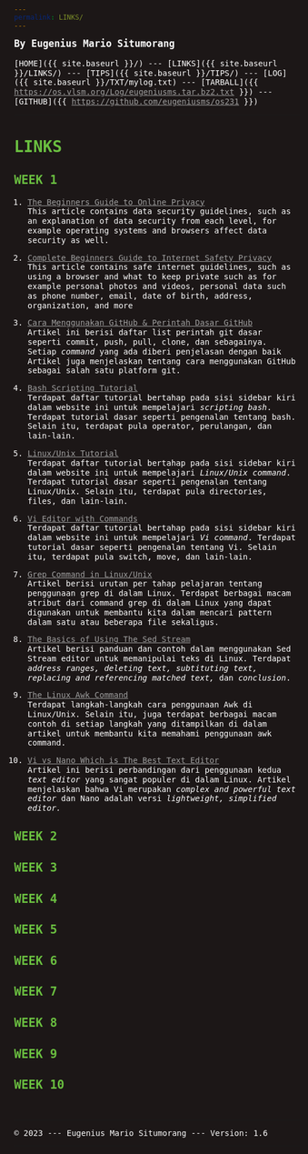 ```yaml
---
permalink: LINKS/
---
```

<style>
html, *, body {
  background-color: hsl(0, 10%, 10%);
  line-height: 120%;
  color: white;
  font-family: monospace, courier;
}
h1, h2 {
  color: hsl(100, 50%, 50%);
}
a {
  color: #a0a0a0;
  text-decoration: underline;
}
a:hover {
  color: white;
}
</style>
<span style="color:white; font-weight:bold; font-size:larger;">By Eugenius Mario Situmorang</span>
<br><br>
[HOME]({{ site.baseurl }}/) ---
[LINKS]({{ site.baseurl }}/LINKS/) ---
[TIPS]({{ site.baseurl }}/TIPS/) ---
[LOG]({{ site.baseurl }}/TXT/mylog.txt) ---
[TARBALL]({{ https://os.vlsm.org/Log/eugeniusms.tar.bz2.txt }}) ---
[GITHUB]({{ https://github.com/eugeniusms/os231 }})
<br>
<hr>

# LINKS

## WEEK 1

1. [The Beginners Guide to Online Privacy](https://www.freecodecamp.org/news/the-beginners-guide-to-online-privacy-7149b33c4a3e/)<br>
This article contains data security guidelines, such as an explanation of 
data security from each level, for example operating 
systems and browsers affect data security as well.

2. [Complete Beginners Guide to Internet Safety Privacy](http://choosetoencrypt.com/privacy/complete-beginners-guide-to-internet-safety-privacy/)<br>
This article contains safe internet guidelines, such as using a browser 
and what to keep private such as for example personal photos and videos, personal 
data such as phone number, email, date of birth, address, organization, and more

3. [Cara Menggunakan GitHub & Perintah Dasar GitHub](https://www.hostinger.co.id/tutorial/cara-menggunakan-github-perintah-dasar-github)<br>
Artikel ini berisi daftar list perintah git dasar seperti commit, push, pull,
clone, dan sebagainya. Setiap <i>command</i> yang ada diberi penjelasan dengan baik
Artikel juga menjelaskan tentang cara menggunakan GitHub sebagai salah satu platform git.

4. [Bash Scripting Tutorial](https://www.javatpoint.com/bash)<br>
Terdapat daftar tutorial bertahap pada sisi sidebar kiri dalam website ini
untuk mempelajari <i>scripting bash</i>. Terdapat tutorial dasar seperti 
pengenalan tentang bash. Selain itu, terdapat pula operator, perulangan, dan lain-lain.

5. [Linux/Unix Tutorial](https://www.javatpoint.com/linux-tutorial)<br>
Terdapat daftar tutorial bertahap pada sisi sidebar kiri dalam website ini 
untuk mempelajari <i>Linux/Unix command</i>. Terdapat tutorial dasar seperti
pengenalan tentang Linux/Unix. Selain itu, terdapat pula directories, files, dan lain-lain.

6. [Vi Editor with Commands](https://www.javatpoint.com/vi-editor)<br>
Terdapat daftar tutorial bertahap pada sisi sidebar kiri dalam website ini 
untuk mempelajari <i>Vi command</i>. Terdapat tutorial dasar seperti
pengenalan tentang Vi. Selain itu, terdapat pula switch, move, dan lain-lain.

7. [Grep Command in Linux/Unix](https://www.digitalocean.com/community/tutorials/grep-command-in-linux-unix)<br>
Artikel berisi urutan per tahap pelajaran tentang penggunaan grep di dalam Linux.
Terdapat berbagai macam atribut dari command grep di dalam Linux yang dapat digunakan
untuk membantu kita dalam mencari pattern dalam satu atau beberapa file sekaligus.

8. [The Basics of Using The Sed Stream](https://www.digitalocean.com/community/tutorials/the-basics-of-using-the-sed-stream-editor-to-manipulate-text-in-linux)<br>
Artikel berisi panduan dan contoh dalam menggunakan Sed Stream editor untuk 
memanipulai teks di Linux. Terdapat <i>address ranges, deleting text, subtituting
text, replacing and referencing matched text,</i> dan <i>conclusion</i>.

9. [The Linux Awk Command](https://www.freecodecamp.org/news/the-linux-awk-command-linux-and-unix-usage-syntax-examples/)<br>
Terdapat langkah-langkah cara penggunaan Awk di Linux/Unix. Selain itu,
juga terdapat berbagai macam contoh di setiap langkah yang ditampilkan di dalam
artikel untuk membantu kita memahami penggunaan awk command.

10. [Vi vs Nano Which is The Best Text Editor](https://www.cbtnuggets.com/blog/technology/system-admin/vi-vs-nano-which-is-the-best-text-editor)<br>
Artikel ini berisi perbandingan dari penggunaan kedua <i>text editor</i> yang
sangat populer di dalam Linux. Artikel menjelaskan bahwa Vi merupakan <i>complex
and powerful text editor</i> dan Nano adalah versi <i>lightweight, simplified editor.</i>

## WEEK 2

## WEEK 3

## WEEK 4

## WEEK 5

## WEEK 6

## WEEK 7

## WEEK 8

## WEEK 9

## WEEK 10

<br>
<hr>
&copy; 2023 --- Eugenius Mario Situmorang  --- Version: 1.6
<hr>
<br>
